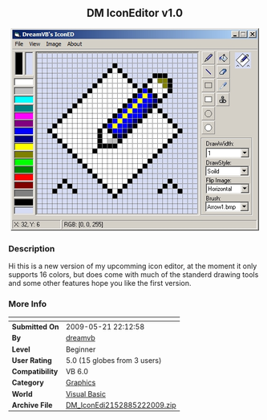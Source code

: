 ﻿<div align="center">

## DM IconEditor v1\.0

<img src="PIC2009522814574499.jpg">
</div>

### Description

Hi this is a new version of my upcomming icon editor, at the moment it only supports 16 colors, but does come with much of the standerd drawing tools and some other features hope you like the first version.
 
### More Info
 


<span>             |<span>
---                |---
**Submitted On**   |2009-05-21 22:12:58
**By**             |[dreamvb](https://github.com/Planet-Source-Code/PSCIndex/blob/master/ByAuthor/dreamvb.md)
**Level**          |Beginner
**User Rating**    |5.0 (15 globes from 3 users)
**Compatibility**  |VB 6\.0
**Category**       |[Graphics](https://github.com/Planet-Source-Code/PSCIndex/blob/master/ByCategory/graphics__1-46.md)
**World**          |[Visual Basic](https://github.com/Planet-Source-Code/PSCIndex/blob/master/ByWorld/visual-basic.md)
**Archive File**   |[DM\_IconEdi2152885222009\.zip](https://github.com/Planet-Source-Code/dreamvb-dm-iconeditor-v1-0__1-72103/archive/master.zip)








